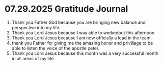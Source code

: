 # 07.29.2025 Gratitude Journal

1. Thank you Father God because you are bringing new balance and perspective into my life.
2. Thank you Lord Jesus because I was able to workedout this afternoon.
3. Thank you Lord Jesus because I am now officially a lead in the team.
4. thank you Father for giving me the amazing honor and priviliage to be able to listen the voice of the apostle peter.
5. Thank you Lord Jesus because this month was a very successful month in all areas of my life.
